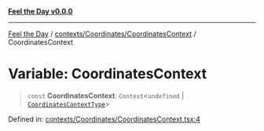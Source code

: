 [**Feel the Day v0.0.0**](../../../../README.md)

***

[Feel the Day](../../../../README.md) / [contexts/Coordinates/CoordinatesContext](../README.md) / CoordinatesContext

# Variable: CoordinatesContext

> `const` **CoordinatesContext**: `Context`\<`undefined` \| [`CoordinatesContextType`](../../types/interfaces/CoordinatesContextType.md)\>

Defined in: [contexts/Coordinates/CoordinatesContext.tsx:4](https://github.com/HyeinKang/feel-the-day/blob/6b0d3fb3bda5bce2accd42bfbaa4c5a46f07891e/src/contexts/Coordinates/CoordinatesContext.tsx#L4)
